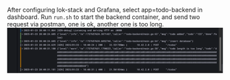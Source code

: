 After configuring lok-stack and Grafana, select app=todo-backend in dashboard.
Run `run.sh` to start the backend container, and send two request via postman, one is ok, another one is too long.
![img.png](img/img.png)